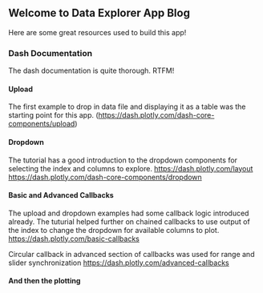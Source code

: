 ## Welcome to Data Explorer App Blog

Here are some great resources used to build this app!

### Dash Documentation

The dash documentation is quite thorough.  RTFM!

#### Upload
The first example to drop in data file and displaying it as a table was the starting point for this app.
(https://dash.plotly.com/dash-core-components/upload)

#### Dropdown
The tutorial has a good introduction to the dropdown components for selecting the index and columns to explore.
https://dash.plotly.com/layout
https://dash.plotly.com/dash-core-components/dropdown

#### Basic and Advanced Callbacks
The upload and dropdown examples had some callback logic introduced already.  The tuturial helped further on chained callbacks to use output of the index to change the dropdown for available columns to plot.
https://dash.plotly.com/basic-callbacks

Circular callback in advanced section of callbacks was used for range and slider synchronization
https://dash.plotly.com/advanced-callbacks

#### And then the plotting





